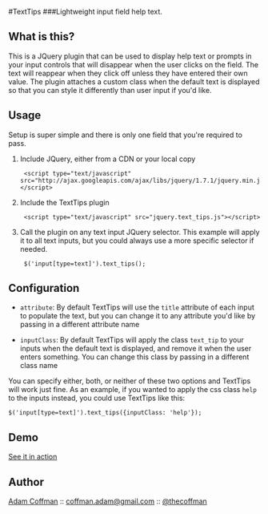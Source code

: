 #TextTips
###Lightweight input field help text.

What is this?
---------------

This is a JQuery plugin that can be used to display help text or prompts in your input controls that will disappear when the user clicks on the field. The text will reappear when they click off unless they have entered their own value. The plugin attaches a custom class when the default text is displayed so that you can style it differently than user input if you'd like.


Usage
-----

Setup is super simple and there is only one field that you're required to pass.

1. Include JQuery, either from a CDN or your local copy

        <script type="text/javascript" src="http://ajax.googleapis.com/ajax/libs/jquery/1.7.1/jquery.min.js"></script>
2. Include the TextTips plugin

        <script type="text/javascript" src="jquery.text_tips.js"></script>
3. Call the plugin on any text input JQuery selector. This example will apply it to all text inputs, but you could always use a more specific selector if needed.

        $('input[type=text]').text_tips();


Configuration
--------

- `attribute`: By default TextTips will use the `title` attribute of each input to populate the text, but you can change it to any attribute you'd like by passing in a different attribute name

- `inputClass`: By default TextTips will apply the class `text_tip` to your inputs when the default text is displayed, and remove it when the user enters something. You can change this class by passing in a different class name

You can specify either, both, or neither of these two options and TextTips will work just fine. As an example, if you wanted to apply the css class `help` to the inputs instead, you could use TextTips like this:

    $('input[type=text]').text_tips({inputClass: 'help'});

Demo
------------
[See it in action](http://thecoffman.com/text_tips)


Author
-------

[Adam Coffman](http://thecoffman.com) :: [coffman.adam@gmail.com](mailto:coffman.adam@gmail.com) :: [@thecoffman](http://twitter.com/thecoffman)

